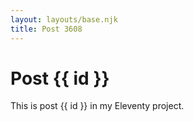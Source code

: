 ```yaml
---
layout: layouts/base.njk
title: Post 3608
---
```


# Post {{ id }}

This is post {{ id }} in my Eleventy project.
